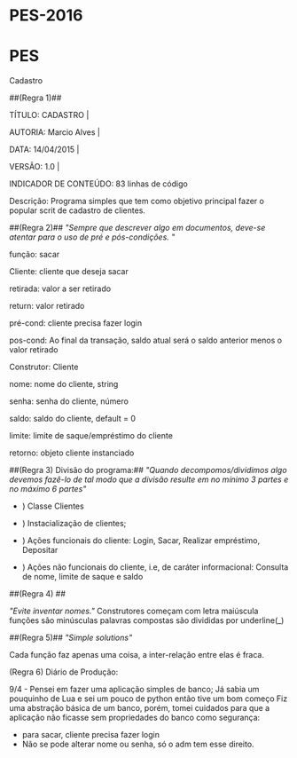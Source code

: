 # PES-2016

# PES

Cadastro

##(Regra 1)##

TÍTULO: CADASTRO |

AUTORIA: Marcio Alves |

DATA: 14/04/2015 |

VERSÃO: 1.0 |

INDICADOR DE CONTEÚDO: 83 linhas de código

Descrição: Programa simples que tem como objetivo principal fazer o popular scrit de cadastro de clientes. 

##(Regra 2)##
_"Sempre que descrever algo em documentos, deve-se atentar para o uso de pré e pós-condições. "_

função: sacar

 Cliente: cliente que deseja sacar
 
 retirada: valor a ser retirado
 
 return: valor retirado
 
 pré-cond: cliente precisa fazer login
 
 pos-cond: Ao final da transação, saldo atual será o saldo anterior menos o valor retirado


Construtor: Cliente

nome: nome do cliente, string

senha: senha do cliente, número

saldo: saldo do cliente, default = 0 

limite: limite de saque/empréstimo do cliente

retorno: objeto cliente instanciado


##(Regra 3) Divisão do programa:##
_"Quando decompomos/dividimos algo devemos fazê-lo de tal modo que a divisão resulte em no mínimo 3 partes e no máximo 6 partes"_
+ ) Classe Clientes

+ ) Instacialização de clientes;

+ ) Ações funcionais do cliente: Login, Sacar, Realizar empréstimo, Depositar

+ ) Ações não funcionais do cliente, i.e, de caráter informacional: Consulta de nome, limite de saque e saldo


##(Regra 4) ##

_"Evite inventar nomes."_
Construtores começam com letra maiúscula
funções são minúsculas
palavras compostas são divididas por underline(_)

##(Regra 5)##
_"Simple solutions"_

Cada função faz apenas uma coisa, a inter-relação entre elas é fraca.


(Regra 6) 
Diário de Produção:

9/4 - Pensei em fazer uma aplicação simples de banco; 
Já sabia um pouquinho de Lua e sei um pouco de python então tive um bom começo
Fiz uma abstração básica de um banco, porém, tomei cuidados para que a aplicação
não ficasse sem propriedades do banco como segurança:
- para sacar, cliente precisa fazer login
- Não se pode alterar nome ou senha, só o adm tem esse direito.

